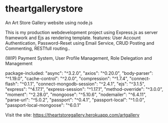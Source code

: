 # theartgallerystore
An Art Store Gallery website using node.js

This is my production webdevelopment project using Express.js as server framework and Ejs as rendering template.
features:
User Account Authentication,
Password-Reset using Email Service,
CRUD Posting and Commenting,
RESTfull routing..

(WIP)
Payment System,
User Profile Management,
Role Delegation and Management

package-included:
"async": "^3.2.0",
"axios": "^0.20.0",
"body-parser": "^1.19.0",
"cache-control": "^2.0.0",
"compression": "^1.7.4",
"connect-flash": "^0.1.1",
"connect-mongodb-session": "^2.4.1",
"ejs": "^3.1.5",
"express": "^4.17.1",
"express-session": "^1.17.1",
"method-override": "^3.0.0",
"moment": "^2.28.0",
"mongoose": "^5.10.6",
"nodemailer": "^6.4.11",
"parse-url": "^5.0.2",
"passport": "^0.4.1",
"passport-local": "^1.0.0",
"passport-local-mongoose": "^6.0.1"


Visit the site: https://theartstoregallery.herokuapp.com/artgallery
